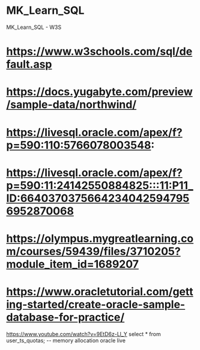 # MK_Learn_SQL
MK_Learn_SQL - W3S

# https://www.w3schools.com/sql/default.asp

# https://docs.yugabyte.com/preview/sample-data/northwind/
# https://livesql.oracle.com/apex/f?p=590:110:5766078003548:
# https://livesql.oracle.com/apex/f?p=590:11:24142550884825:::11:P11_ID:66403703756642340425947956952870068

# https://olympus.mygreatlearning.com/courses/59439/files/3710205?module_item_id=1689207
# https://www.oracletutorial.com/getting-started/create-oracle-sample-database-for-practice/

https://www.youtube.com/watch?v=9EtD6z-Ll_Y
select * from user_ts_quotas;  -- memory allocation oracle live
